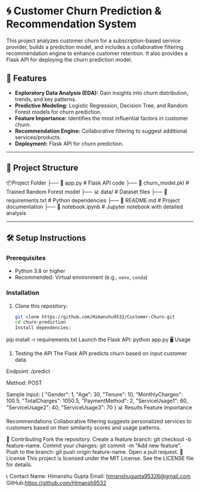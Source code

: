 # 🌀 Customer Churn Prediction & Recommendation System

This project analyzes customer churn for a subscription-based service provider, builds a prediction model, and includes a collaborative filtering recommendation engine to enhance customer retention. It also provides a Flask API for deploying the churn prediction model.


## 🚀 Features
- **Exploratory Data Analysis (EDA):** Gain insights into churn distribution, trends, and key patterns.
- **Predictive Modeling:** Logistic Regression, Decision Tree, and Random Forest models for churn prediction.
- **Feature Importance:** Identifies the most influential factors in customer churn.
- **Recommendation Engine:** Collaborative filtering to suggest additional services/products.
- **Deployment:** Flask API for churn prediction.

---

## 📂 Project Structure

📦Project Folder ├── 📄 app.py # Flask API code ├── 📄 churn_model.pkl # Trained Random Forest model ├── 📊 data/ # Dataset files ├── 📄 requirements.txt # Python dependencies ├── 📄 README.md # Project documentation ├── 📄 notebook.ipynb # Jupyter notebook with detailed analysis


---

## 🛠️ Setup Instructions

### Prerequisites
- Python 3.8 or higher
- Recommended: Virtual environment (e.g., `venv`, `conda`)

### Installation
1. Clone this repository:
   ```bash
   git clone https://github.com/Himanshu9532/Customer-Churn.git
   cd churn-prediction
   Install dependencies:
pip install -r requirements.txt
Launch the Flask API:
python app.py
🖥️ Usage
1. Testing the API
The Flask API predicts churn based on input customer data.

Endpoint: /predict

Method: POST

Sample Input:
{
    "Gender": 1,
    "Age": 30,
    "Tenure": 10,
    "MonthlyCharges": 100.5,
    "TotalCharges": 1050.5,
    "PaymentMethod": 2,
    "ServiceUsage1": 60,
    "ServiceUsage2": 40,
    "ServiceUsage3": 70
}
📊 Results
Feature Importance

Recommendations
Collaborative filtering suggests personalized services to customers based on their similarity scores and usage patterns.

🤝 Contributing
Fork the repository.
Create a feature branch: git checkout -b feature-name.
Commit your changes: git commit -m "Add new feature".
Push to the branch: git push origin feature-name.
Open a pull request.
📜 License
This project is licensed under the MIT License. See the LICENSE file for details.

📞 Contact
Name: Himanshu Gupta
Email: himanshugupta95326@gmail.com
GitHub:https://github.com/Himansh9532

